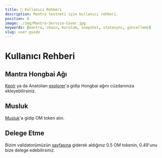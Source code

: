 ```yaml
---
title: 👤 Kullanıcı Rehberi
description: Mantra testneti için kullanıcı rehberi.
position: 6
image: ./img/Mantra-Service-Cover.jpg
keywords: [mantra, chain, kurulum, snapshot, statesync, güncelleme]
slug: user-guide
---
```


# Kullanıcı Rehberi


## Mantra Hongbai Ağı
[Keplr](https://chains.keplr.app) ya da Anatolian [explorer](https://cosmos-testnet.anatolianteam.com/wallet/suggest)'a gidip Hongbai ağını cüzdanınıza ekleyebilirsiniz.

## Musluk

[Musluk](https://faucet.hongbai.mantrachain.io/)'a gidip OM token alın.

## Delege Etme

Bizim validatorümüzün [sayfasına](https://cosmos-testnet.anatolianteam.com/Mantra/staking/mantravaloper10h68k03qdtq67nlqp30tg77uhfrfjmcgqzu7js) giderek aldığınız 0.5 OM tokenin, 0.49'unu bize delege edebilirsiniz. 


